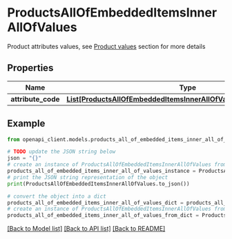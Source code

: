 # ProductsAllOfEmbeddedItemsInnerAllOfValues

Product attributes values, see <a href='/concepts/products.html#focus-on-the-product-values'>Product values</a> section for more details

## Properties

Name | Type | Description | Notes
------------ | ------------- | ------------- | -------------
**attribute_code** | [**List[ProductsAllOfEmbeddedItemsInnerAllOfValuesAttributeCodeInner]**](ProductsAllOfEmbeddedItemsInnerAllOfValuesAttributeCodeInner.md) |  | [optional] 

## Example

```python
from openapi_client.models.products_all_of_embedded_items_inner_all_of_values import ProductsAllOfEmbeddedItemsInnerAllOfValues

# TODO update the JSON string below
json = "{}"
# create an instance of ProductsAllOfEmbeddedItemsInnerAllOfValues from a JSON string
products_all_of_embedded_items_inner_all_of_values_instance = ProductsAllOfEmbeddedItemsInnerAllOfValues.from_json(json)
# print the JSON string representation of the object
print(ProductsAllOfEmbeddedItemsInnerAllOfValues.to_json())

# convert the object into a dict
products_all_of_embedded_items_inner_all_of_values_dict = products_all_of_embedded_items_inner_all_of_values_instance.to_dict()
# create an instance of ProductsAllOfEmbeddedItemsInnerAllOfValues from a dict
products_all_of_embedded_items_inner_all_of_values_from_dict = ProductsAllOfEmbeddedItemsInnerAllOfValues.from_dict(products_all_of_embedded_items_inner_all_of_values_dict)
```
[[Back to Model list]](../README.md#documentation-for-models) [[Back to API list]](../README.md#documentation-for-api-endpoints) [[Back to README]](../README.md)


